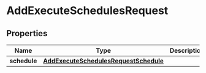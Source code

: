 

# AddExecuteSchedulesRequest


## Properties

| Name | Type | Description | Notes |
|------------ | ------------- | ------------- | -------------|
|**schedule** | [**AddExecuteSchedulesRequestSchedule**](AddExecuteSchedulesRequestSchedule.md) |  |  |



